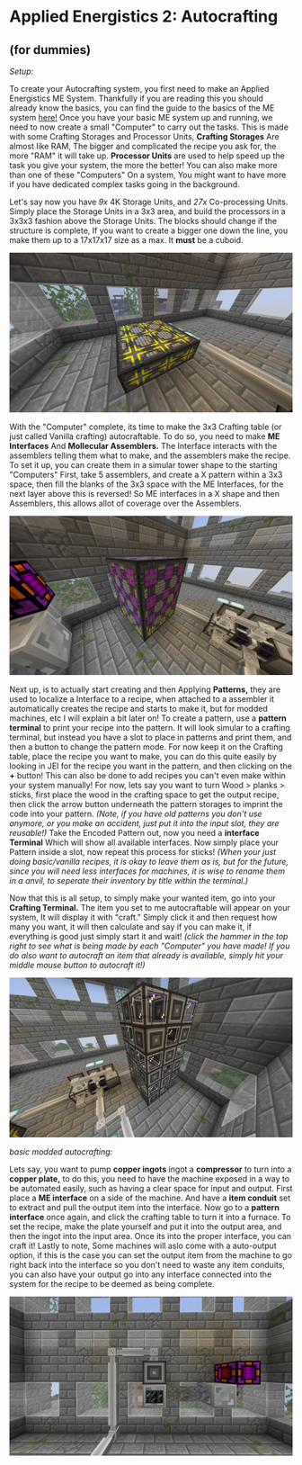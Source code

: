 # Applied Energistics 2: Autocrafting
## (for dummies)

*Setup:*

To create your Autocrafting system, you first need to make an Applied Energistics ME System. Thankfully if you are reading this you should already know the basics,
you can find the guide to the basics of the ME system [here!](AE2ForDummies.md) Once you have your basic ME system up and running, 
we need to now create a small "Computer" to carry out the tasks. This is made with some Crafting Storages and Processor Units, **Crafting Storages** Are almost like RAM, 
The bigger and complicated the recipe you ask for, the more "RAM" it will take up. **Processor Units**  are used to help speed up the task you give your system, the more the
better! You can also make more than one of these "Computers" On a system, You might want to have more if you have dedicated complex tasks going in the background.

Let's say now you have *9x* 4K Storage Units, and *27x* Co-processing Units. Simply place the Storage Units in a 3x3 area, and build the processors in a 3x3x3 fashion above the Storage Units.
The blocks should change if the structure is complete, If you want to create a bigger one down the line, you make them up to a 17x17x17 size as a max. It **must** be a cuboid.

![craftingexampleone](files/AutoCrafting/CPU1.png)

With the "Computer" complete, its time to make the 3x3 Crafting table (or just called Vanilla crafting) autocraftable. To do so, you need to make **ME Interfaces** And **Mollecular Assemblers.**
The Interface interacts with the assemblers telling them what to make, and the assemblers make the recipe. To set it up, you can create them in a simular tower shape to the starting "Computers" First,
take 5 assemblers, and create a X pattern within a 3x3 space, then fill the blanks of the 3x3 space with the ME Interfaces, for the next layer above this is reversed!
So ME interfaces in a X shape and then Assemblers, this allows allot of coverage over the Assemblers.

![craftingexampletwo](files/AutoCrafting/CPU2.png)

Next up, is to actually start creating and then Applying **Patterns,** they are used to localize a Interface to a recipe, when attached to a assembler it automatically creates the recipe and starts to make it,
but for modded machines, etc I will explain a bit later on! To create a pattern, use a **pattern terminal** to print your recipe into the pattern. It will look simular to a crafting terminal, 
but instead you have a slot to place in patterns and print them, and then a button to change the pattern mode. For now keep it on the Crafting table, place the recipe you want to make, 
you can do this quite easily by looking in JEI for the recipe you want in the pattern, and then clicking on the **+** button! This can also be done to add recipes you can't even make within your system manually!
For now, lets say you want to turn Wood > planks > sticks, first place the wood in the crafting space to get the output recipe, then click the arrow button underneath the pattern storages to imprint the code into your pattern.
*(Note, if you have old patterns you don't use anymore, or you make an accident, just put it into the input slot, they are reusable!)* Take the Encoded Pattern out, now you need a **interface Terminal** Which will show all available interfaces. Now simply place your Pattern inside a slot, now repeat this process for sticks! 
*(When your just doing basic/vanilla recipes, it is okay to leave them as is, but for the future, since you will need less interfaces for machines, it is wise to rename them in a anvil, to seperate their inventory by title within the terminal.)*

Now that this is all setup, to simply make your wanted item, go into your **Crafting Terminal.** The item you set to me autocraftable will appear on your system, It will display it with "craft." Simply click it and then request how many you want, it will then calculate and say if you can make it, if everything is good just simply start it and wait! 
*(click the hammer in the top right to see what is being made by each "Computer" you have made! If you do also want to autocraft an item that already is available, simply hit your middle mouse button to autocraft it!)*

![craftingexampleone](files/AutoCrafting/Craft.png)

*basic modded autocrafting:*

Lets say, you want to pump **copper ingots** ingot a **compressor** to turn into a **copper plate,** to do this, you need to have the machine exposed in a way to be automated easily,
such as having a clear space for input and output. First place a **ME interface** on a side of the machine. And have a **item conduit** set to extract and  pull the output item into the interface.
Now go to a **pattern interface** once again, and click the crafting table to turn it into a furnace. To set the recipe, make the plate yourself and put it into the output area, and then the ingot into the input area.
Once its into the proper interface, you can craft it! Lastly to note, Some machines will aslo come with a auto-output option, if this is the case you can set the output item from the machine to go right back into the interface so you don't need to waste any item conduits, you can also have your output go into any interface connected into the system for the recipe to be deemed as being complete.

![craftingexampletwo](files/AutoCrafting/ModdedCraft.png)
